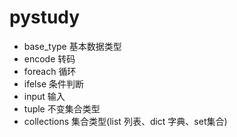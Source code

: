 # pystudy

* base_type   基本数据类型
* encode      转码
* foreach     循环
* ifelse      条件判断
* input       输入
* tuple       不变集合类型
* collections 集合类型(list 列表、dict 字典、set集合)